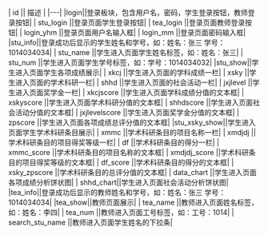 | id  ||    描述      |
|---|
|login||登录板块，包含用户名，密码，学生登录按钮，教师登录按钮|
|  stu_login ||登录页面学生登录按钮|
|  tea_login ||登录页面教师登录按钮|
|  login_yhm ||登录页面用户名输入框|
|  login_mm ||登录页面密码输入框|
|stu_info||登录成功后显示的学生姓名和学号，如：姓名：张三  学号：1014034034|
| stu_name ||学生进入页面学生姓名标签，如：姓名：张三|
|  stu_num ||学生进入页面学生学号标签，如：学号：1014034032|
|stu_show||学生进入页面学生各项成绩展示|
|  xkcj ||学生进入页面的学科成绩一栏|
|  xsky ||学生进入页面的学术科研一栏|
|  shhd ||学生进入页面的社会活动一栏|
|  jxjlevel ||学生进入页面奖学金一栏|
|  xkcjscore ||学生进入页面学科成绩分值的文本框|
|  xskyscore ||学生进入页面学术科研分值的文本框|
|  shhdscore ||学生进入页面社会活动分值的文本框|
|  jxjlevelscore ||学生进入页面奖学金分值的文本框|
|  zpscore ||学生进入页面各项成绩总评分值的文本框|
|stu_xsky_show||学生进入页面学生学术科研条目展示|
|  xmmc ||学术科研条目的项目名称一栏|
|  xmdjdj ||学术科研条目的项目得奖等级一栏|
|  df ||学术科研条目的得分一栏|
|  xmmc_score ||学术科研条目的项目名称的文本框|
|  xmdjdj_score ||学术科研条目的项目得奖等级的文本框|
|  df_score ||学术科研条目的得分的文本框|
|  xsky_zpscore ||学术科研条目的总评分值的文本框|
|  data_chart ||学生进入页面各项成绩分析饼状图|
| shhd_chart||学生进入页面社会活动分析饼状图|
|tea_info||登录成功后显示的教师姓名和学号，如：姓名：张三  学号：1014034034|
|tea_show||教师页面展示|
|  tea_name ||教师进入页面姓名标签，如：姓名：李四|
|  tea_num ||教师进入页面工号标签，如：工号：1014|
|  search_stu_name ||教师进入页面学生姓名的下拉条|


